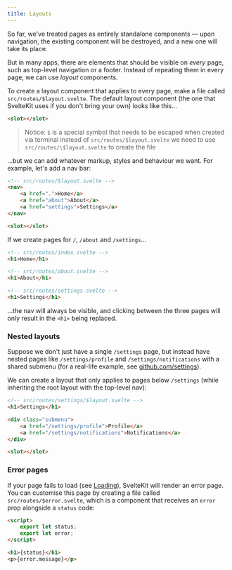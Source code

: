 ```yaml
---
title: Layouts
---
```


So far, we've treated pages as entirely standalone components — upon navigation, the existing component will be destroyed, and a new one will take its place.

But in many apps, there are elements that should be visible on _every_ page, such as top-level navigation or a footer. Instead of repeating them in every page, we can use _layout_ components.

To create a layout component that applies to every page, make a file called `src/routes/$layout.svelte`. The default layout component (the one that SvelteKit uses if you don't bring your own) looks like this...

```html
<slot></slot>
```

> Notice: `$` is a special symbol that needs to be escaped when created via terminal instead of `src/routes/$layout.svelte` we need to use `src/routes/\$layout.svelte` to create the file

...but we can add whatever markup, styles and behaviour we want. For example, let's add a nav bar:

```html
<!-- src/routes/$layout.svelte -->
<nav>
	<a href=".">Home</a>
	<a href="about">About</a>
	<a href="settings">Settings</a>
</nav>

<slot></slot>
```

If we create pages for `/`, `/about` and `/settings`...

```html
<!-- src/routes/index.svelte -->
<h1>Home</h1>
```

```html
<!-- src/routes/about.svelte -->
<h1>About</h1>
```

```html
<!-- src/routes/settings.svelte -->
<h1>Settings</h1>
```

...the nav will always be visible, and clicking between the three pages will only result in the `<h1>` being replaced.

### Nested layouts

Suppose we don't just have a single `/settings` page, but instead have nested pages like `/settings/profile` and `/settings/notifications` with a shared submenu (for a real-life example, see [github.com/settings](https://github.com/settings)).

We can create a layout that only applies to pages below `/settings` (while inheriting the root layout with the top-level nav):

```html
<!-- src/routes/settings/$layout.svelte -->
<h1>Settings</h1>

<div class="submenu">
	<a href="/settings/profile">Profile</a>
	<a href="/settings/notifications">Notifications</a>
</div>

<slot></slot>
```


### Error pages

If your page fails to load (see [Loading](#loading)), SvelteKit will render an error page. You can customise this page by creating a file called `src/routes/$error.svelte`, which is a component that receives an `error` prop alongside a `status` code:

```html
<script>
	export let status;
	export let error;
</script>

<h1>{status}</h1>
<p>{error.message}</p>
```
